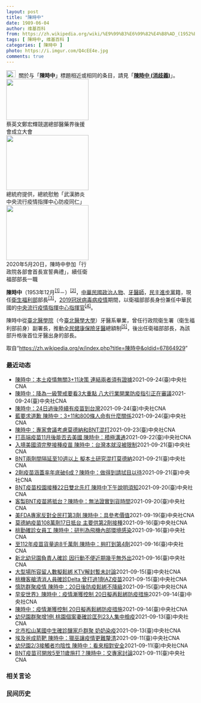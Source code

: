 ```yaml
---
layout: post
title: "陳時中"
date: 1989-06-04
author: 维基百科
from: https://zh.wikipedia.org/wiki/%E9%99%B3%E6%99%82%E4%B8%AD_(1952%E5%B9%B4)
tags: [ 陳時中, 维基百科 ]
categories: [ 陳時中 ]
photo: https://i.imgur.com/Q4cEE4e.jpg
comments: true
---
```

<div class="mw-parser-output"><div id="noteTA-54dafe5e" class="noteTA"><div class="noteTA-group"><div data-noteta-group-source="module" data-noteta-group="Medicine"></div></div></div>
<div role="note" class="hatnote navigation-not-searchable"><a href="/wiki/Wikipedia:%E6%B6%88%E6%AD%A7%E4%B9%89" title="Wikipedia:消歧义"><img alt="Disambig gray.svg" src="//upload.wikimedia.org/wikipedia/commons/thumb/5/5f/Disambig_gray.svg/25px-Disambig_gray.svg.png" decoding="async" width="25" height="19" srcset="//upload.wikimedia.org/wikipedia/commons/thumb/5/5f/Disambig_gray.svg/38px-Disambig_gray.svg.png 1.5x, //upload.wikimedia.org/wikipedia/commons/thumb/5/5f/Disambig_gray.svg/50px-Disambig_gray.svg.png 2x" data-file-width="220" data-file-height="168"></a><style data-mw-deduplicate="TemplateStyles:r67269465">.mw-parser-output .ifmobile>.mobile:nth-child(2n){display:none}</style><span class="ifmobile"><span class="nomobile">&nbsp;&nbsp;</span><span class="mobile"></span></span>關於与「<b>陳時中</b>」標題相近或相同的条目，請見「<b><a href="/wiki/%E9%99%B3%E6%99%82%E4%B8%AD_(%E6%B6%88%E6%AD%A7%E7%BE%A9)" class="mw-disambig" title="陳時中 (消歧義)">陳時中 (消歧義)</a></b>」。</div>

<div class="thumb tright"><div class="thumbinner" style="width:222px;"><a href="/wiki/File:%E9%84%AD%E5%AE%8F%E8%BC%9D%E8%88%87%E9%86%AB%E6%94%BF%E4%BA%BA%E5%A3%AB%E5%90%88%E7%85%A7.jpg" class="image"><img alt="" src="//upload.wikimedia.org/wikipedia/commons/thumb/e/e0/%E9%84%AD%E5%AE%8F%E8%BC%9D%E8%88%87%E9%86%AB%E6%94%BF%E4%BA%BA%E5%A3%AB%E5%90%88%E7%85%A7.jpg/220px-%E9%84%AD%E5%AE%8F%E8%BC%9D%E8%88%87%E9%86%AB%E6%94%BF%E4%BA%BA%E5%A3%AB%E5%90%88%E7%85%A7.jpg" decoding="async" width="220" height="110" class="thumbimage" srcset="//upload.wikimedia.org/wikipedia/commons/thumb/e/e0/%E9%84%AD%E5%AE%8F%E8%BC%9D%E8%88%87%E9%86%AB%E6%94%BF%E4%BA%BA%E5%A3%AB%E5%90%88%E7%85%A7.jpg/330px-%E9%84%AD%E5%AE%8F%E8%BC%9D%E8%88%87%E9%86%AB%E6%94%BF%E4%BA%BA%E5%A3%AB%E5%90%88%E7%85%A7.jpg 1.5x, //upload.wikimedia.org/wikipedia/commons/thumb/e/e0/%E9%84%AD%E5%AE%8F%E8%BC%9D%E8%88%87%E9%86%AB%E6%94%BF%E4%BA%BA%E5%A3%AB%E5%90%88%E7%85%A7.jpg/440px-%E9%84%AD%E5%AE%8F%E8%BC%9D%E8%88%87%E9%86%AB%E6%94%BF%E4%BA%BA%E5%A3%AB%E5%90%88%E7%85%A7.jpg 2x" data-file-width="4160" data-file-height="2080"></a>  <div class="thumbcaption"><div class="magnify"><a href="/wiki/File:%E9%84%AD%E5%AE%8F%E8%BC%9D%E8%88%87%E9%86%AB%E6%94%BF%E4%BA%BA%E5%A3%AB%E5%90%88%E7%85%A7.jpg" class="internal" title="放大"></a></div>蔡英文鄭宏輝競選總部醫藥界後援會成立大會</div></div></div>
<div class="thumb tright"><div class="thumbinner" style="width:222px;"><a href="/wiki/File:02.07_%E7%B8%BD%E7%B5%B1%E6%85%B0%E5%8B%89%E3%80%8C%E5%9A%B4%E9%87%8D%E7%89%B9%E6%AE%8A%E5%82%B3%E6%9F%93%E6%80%A7%E8%82%BA%E7%82%8E%E4%B8%AD%E5%A4%AE%E6%B5%81%E8%A1%8C%E7%96%AB%E6%83%85%E6%8C%87%E6%8F%AE%E4%B8%AD%E5%BF%83%E9%98%B2%E7%96%AB%E5%90%8C%E4%BB%81%E3%80%8D_(49500116692).jpg" class="image"><img alt="" src="//upload.wikimedia.org/wikipedia/commons/thumb/9/95/02.07_%E7%B8%BD%E7%B5%B1%E6%85%B0%E5%8B%89%E3%80%8C%E5%9A%B4%E9%87%8D%E7%89%B9%E6%AE%8A%E5%82%B3%E6%9F%93%E6%80%A7%E8%82%BA%E7%82%8E%E4%B8%AD%E5%A4%AE%E6%B5%81%E8%A1%8C%E7%96%AB%E6%83%85%E6%8C%87%E6%8F%AE%E4%B8%AD%E5%BF%83%E9%98%B2%E7%96%AB%E5%90%8C%E4%BB%81%E3%80%8D_%2849500116692%29.jpg/220px-02.07_%E7%B8%BD%E7%B5%B1%E6%85%B0%E5%8B%89%E3%80%8C%E5%9A%B4%E9%87%8D%E7%89%B9%E6%AE%8A%E5%82%B3%E6%9F%93%E6%80%A7%E8%82%BA%E7%82%8E%E4%B8%AD%E5%A4%AE%E6%B5%81%E8%A1%8C%E7%96%AB%E6%83%85%E6%8C%87%E6%8F%AE%E4%B8%AD%E5%BF%83%E9%98%B2%E7%96%AB%E5%90%8C%E4%BB%81%E3%80%8D_%2849500116692%29.jpg" decoding="async" width="220" height="147" class="thumbimage" srcset="//upload.wikimedia.org/wikipedia/commons/thumb/9/95/02.07_%E7%B8%BD%E7%B5%B1%E6%85%B0%E5%8B%89%E3%80%8C%E5%9A%B4%E9%87%8D%E7%89%B9%E6%AE%8A%E5%82%B3%E6%9F%93%E6%80%A7%E8%82%BA%E7%82%8E%E4%B8%AD%E5%A4%AE%E6%B5%81%E8%A1%8C%E7%96%AB%E6%83%85%E6%8C%87%E6%8F%AE%E4%B8%AD%E5%BF%83%E9%98%B2%E7%96%AB%E5%90%8C%E4%BB%81%E3%80%8D_%2849500116692%29.jpg/330px-02.07_%E7%B8%BD%E7%B5%B1%E6%85%B0%E5%8B%89%E3%80%8C%E5%9A%B4%E9%87%8D%E7%89%B9%E6%AE%8A%E5%82%B3%E6%9F%93%E6%80%A7%E8%82%BA%E7%82%8E%E4%B8%AD%E5%A4%AE%E6%B5%81%E8%A1%8C%E7%96%AB%E6%83%85%E6%8C%87%E6%8F%AE%E4%B8%AD%E5%BF%83%E9%98%B2%E7%96%AB%E5%90%8C%E4%BB%81%E3%80%8D_%2849500116692%29.jpg 1.5x, //upload.wikimedia.org/wikipedia/commons/thumb/9/95/02.07_%E7%B8%BD%E7%B5%B1%E6%85%B0%E5%8B%89%E3%80%8C%E5%9A%B4%E9%87%8D%E7%89%B9%E6%AE%8A%E5%82%B3%E6%9F%93%E6%80%A7%E8%82%BA%E7%82%8E%E4%B8%AD%E5%A4%AE%E6%B5%81%E8%A1%8C%E7%96%AB%E6%83%85%E6%8C%87%E6%8F%AE%E4%B8%AD%E5%BF%83%E9%98%B2%E7%96%AB%E5%90%8C%E4%BB%81%E3%80%8D_%2849500116692%29.jpg/440px-02.07_%E7%B8%BD%E7%B5%B1%E6%85%B0%E5%8B%89%E3%80%8C%E5%9A%B4%E9%87%8D%E7%89%B9%E6%AE%8A%E5%82%B3%E6%9F%93%E6%80%A7%E8%82%BA%E7%82%8E%E4%B8%AD%E5%A4%AE%E6%B5%81%E8%A1%8C%E7%96%AB%E6%83%85%E6%8C%87%E6%8F%AE%E4%B8%AD%E5%BF%83%E9%98%B2%E7%96%AB%E5%90%8C%E4%BB%81%E3%80%8D_%2849500116692%29.jpg 2x" data-file-width="2048" data-file-height="1365"></a>  <div class="thumbcaption"><div class="magnify"><a href="/wiki/File:02.07_%E7%B8%BD%E7%B5%B1%E6%85%B0%E5%8B%89%E3%80%8C%E5%9A%B4%E9%87%8D%E7%89%B9%E6%AE%8A%E5%82%B3%E6%9F%93%E6%80%A7%E8%82%BA%E7%82%8E%E4%B8%AD%E5%A4%AE%E6%B5%81%E8%A1%8C%E7%96%AB%E6%83%85%E6%8C%87%E6%8F%AE%E4%B8%AD%E5%BF%83%E9%98%B2%E7%96%AB%E5%90%8C%E4%BB%81%E3%80%8D_(49500116692).jpg" class="internal" title="放大"></a></div>總統府提供，總統慰勉「武漢肺炎中央流行疫情指揮中心防疫同仁」</div></div></div>
<div class="thumb tright"><div class="thumbinner" style="width:222px;"><a href="/wiki/File:05.20_%E7%B8%BD%E7%B5%B1%E4%B8%BB%E6%8C%81%E3%80%8C%E8%A1%8C%E6%94%BF%E9%99%A2%E5%89%AF%E9%99%A2%E9%95%B7%E6%9A%A8%E5%90%84%E9%83%A8%E6%9C%83%E9%A6%96%E9%95%B7%E5%AE%A3%E8%AA%93%E5%85%B8%E7%A6%AE%E3%80%8D-%E9%99%B3%E6%99%82%E4%B8%AD.jpg" class="image"><img alt="" src="//upload.wikimedia.org/wikipedia/commons/thumb/a/aa/05.20_%E7%B8%BD%E7%B5%B1%E4%B8%BB%E6%8C%81%E3%80%8C%E8%A1%8C%E6%94%BF%E9%99%A2%E5%89%AF%E9%99%A2%E9%95%B7%E6%9A%A8%E5%90%84%E9%83%A8%E6%9C%83%E9%A6%96%E9%95%B7%E5%AE%A3%E8%AA%93%E5%85%B8%E7%A6%AE%E3%80%8D-%E9%99%B3%E6%99%82%E4%B8%AD.jpg/220px-05.20_%E7%B8%BD%E7%B5%B1%E4%B8%BB%E6%8C%81%E3%80%8C%E8%A1%8C%E6%94%BF%E9%99%A2%E5%89%AF%E9%99%A2%E9%95%B7%E6%9A%A8%E5%90%84%E9%83%A8%E6%9C%83%E9%A6%96%E9%95%B7%E5%AE%A3%E8%AA%93%E5%85%B8%E7%A6%AE%E3%80%8D-%E9%99%B3%E6%99%82%E4%B8%AD.jpg" decoding="async" width="220" height="147" class="thumbimage" srcset="//upload.wikimedia.org/wikipedia/commons/thumb/a/aa/05.20_%E7%B8%BD%E7%B5%B1%E4%B8%BB%E6%8C%81%E3%80%8C%E8%A1%8C%E6%94%BF%E9%99%A2%E5%89%AF%E9%99%A2%E9%95%B7%E6%9A%A8%E5%90%84%E9%83%A8%E6%9C%83%E9%A6%96%E9%95%B7%E5%AE%A3%E8%AA%93%E5%85%B8%E7%A6%AE%E3%80%8D-%E9%99%B3%E6%99%82%E4%B8%AD.jpg/330px-05.20_%E7%B8%BD%E7%B5%B1%E4%B8%BB%E6%8C%81%E3%80%8C%E8%A1%8C%E6%94%BF%E9%99%A2%E5%89%AF%E9%99%A2%E9%95%B7%E6%9A%A8%E5%90%84%E9%83%A8%E6%9C%83%E9%A6%96%E9%95%B7%E5%AE%A3%E8%AA%93%E5%85%B8%E7%A6%AE%E3%80%8D-%E9%99%B3%E6%99%82%E4%B8%AD.jpg 1.5x, //upload.wikimedia.org/wikipedia/commons/thumb/a/aa/05.20_%E7%B8%BD%E7%B5%B1%E4%B8%BB%E6%8C%81%E3%80%8C%E8%A1%8C%E6%94%BF%E9%99%A2%E5%89%AF%E9%99%A2%E9%95%B7%E6%9A%A8%E5%90%84%E9%83%A8%E6%9C%83%E9%A6%96%E9%95%B7%E5%AE%A3%E8%AA%93%E5%85%B8%E7%A6%AE%E3%80%8D-%E9%99%B3%E6%99%82%E4%B8%AD.jpg/440px-05.20_%E7%B8%BD%E7%B5%B1%E4%B8%BB%E6%8C%81%E3%80%8C%E8%A1%8C%E6%94%BF%E9%99%A2%E5%89%AF%E9%99%A2%E9%95%B7%E6%9A%A8%E5%90%84%E9%83%A8%E6%9C%83%E9%A6%96%E9%95%B7%E5%AE%A3%E8%AA%93%E5%85%B8%E7%A6%AE%E3%80%8D-%E9%99%B3%E6%99%82%E4%B8%AD.jpg 2x" data-file-width="2508" data-file-height="1672"></a>  <div class="thumbcaption"><div class="magnify"><a href="/wiki/File:05.20_%E7%B8%BD%E7%B5%B1%E4%B8%BB%E6%8C%81%E3%80%8C%E8%A1%8C%E6%94%BF%E9%99%A2%E5%89%AF%E9%99%A2%E9%95%B7%E6%9A%A8%E5%90%84%E9%83%A8%E6%9C%83%E9%A6%96%E9%95%B7%E5%AE%A3%E8%AA%93%E5%85%B8%E7%A6%AE%E3%80%8D-%E9%99%B3%E6%99%82%E4%B8%AD.jpg" class="internal" title="放大"></a></div>2020年5月20日，陳時中參加「行政院各部會首長宣誓典禮」，續任衛福部部長一職</div></div></div>
<p><b>陳時中</b>（1953年12月<sup id="cite_ref-1" class="reference"><a href="#cite_note-1">[1]</a></sup><span class="useeditintro" title="Template:BLP editintro">－</span>）<sup id="cite_ref-2" class="reference"><a href="#cite_note-2">[2]</a></sup>，<a href="/wiki/%E4%B8%AD%E8%8F%AF%E6%B0%91%E5%9C%8B" title="中華民國">中華民國</a><a href="/wiki/%E6%94%BF%E6%B2%BB%E4%BA%BA%E7%89%A9" title="政治人物">政治人物</a>、<a href="/wiki/%E7%89%99%E9%86%AB%E5%B8%AB" class="mw-redirect" title="牙醫師">牙醫師</a>，<a href="/wiki/%E6%B0%91%E4%B8%BB%E9%80%B2%E6%AD%A5%E9%BB%A8" title="民主進步黨">民主進步黨</a>籍，現任<a href="/wiki/%E4%B8%AD%E8%8F%AF%E6%B0%91%E5%9C%8B%E8%A1%9B%E7%94%9F%E7%A6%8F%E5%88%A9%E9%83%A8" title="中華民國衛生福利部">衛生福利部</a>部長<sup id="cite_ref-3" class="reference"><a href="#cite_note-3">[3]</a></sup>，<a href="/wiki/2019%E5%86%A0%E7%8B%80%E7%97%85%E6%AF%92%E7%97%85%E8%87%BA%E7%81%A3%E7%96%AB%E6%83%85" title="2019冠狀病毒病臺灣疫情">2019冠狀病毒病疫情</a>期間，以衛福部部長身份兼任中華民國的<a href="/wiki/%E5%9C%8B%E5%AE%B6%E8%A1%9B%E7%94%9F%E6%8C%87%E6%8F%AE%E4%B8%AD%E5%BF%83%E4%B8%AD%E5%A4%AE%E6%B5%81%E8%A1%8C%E7%96%AB%E6%83%85%E6%8C%87%E6%8F%AE%E4%B8%AD%E5%BF%83" title="國家衛生指揮中心中央流行疫情指揮中心">中央流行疫情指揮中心</a><a href="/wiki/%E6%8C%87%E6%8F%AE%E5%AE%98" title="指揮官">指揮官</a><sup id="cite_ref-4" class="reference"><a href="#cite_note-4">[4]</a></sup>。
</p><p>陳時中從<a href="/wiki/%E8%87%BA%E5%8C%97%E9%86%AB%E5%AD%B8%E9%99%A2" class="mw-redirect" title="臺北醫學院">臺北醫學院</a>（今<a href="/wiki/%E8%87%BA%E5%8C%97%E9%86%AB%E5%AD%B8%E5%A4%A7%E5%AD%B8" title="臺北醫學大學">臺北醫學大學</a>）牙醫系畢業，曾任行政院衛生署（衛生福利部前身）副署長，推動<a href="/wiki/%E5%85%A8%E6%B0%91%E5%81%A5%E5%BA%B7%E4%BF%9D%E9%9A%AA" title="全民健康保險">全民健康保險</a><a href="/wiki/%E7%89%99%E9%86%AB" title="牙醫">牙醫</a>總額制<sup id="cite_ref-5" class="reference"><a href="#cite_note-5">[5]</a></sup>，後出任衛福部部長，為該部升格後首位牙醫出身的部長。
</p>
</div><noscript><img src="//zh.wikipedia.org/wiki/Special:CentralAutoLogin/start?type=1x1" alt="" title="" width="1" height="1" style="border: none; position: absolute;"></noscript>
<div class="printfooter">取自“<a dir="ltr" href="https://zh.wikipedia.org/w/index.php?title=陳時中&amp;oldid=67864929">https://zh.wikipedia.org/w/index.php?title=陳時中&amp;oldid=67864929</a>”</div><div id="recent-news"><h3>最近动态</h3><ul><li><a href="https://nodebe4.github.io/waimei/2021-09-24/%E9%99%B3%E6%99%82%E4%B8%AD-%E6%9C%AC%E5%9C%9F%E7%96%AB%E6%83%85%E7%84%A1%E9%97%9C3+11%E6%B1%BA%E7%AD%96-%E9%80%A3%E7%B5%90%E5%85%A9%E8%80%85%E9%A0%88%E6%9C%89%E8%AD%89%E6%93%9A" title="陳時中：本土疫情無關3+11決策 連結兩者須有證據—— 指揮中心指揮官陳時中24日表示，本土疫情和3+11決策是兩個獨立的事件，若要將兩者連結須有證據。（指揮中心提供） （中央社記者張茗喧、江慧...">陳時中：本土疫情無關3+11決策 連結兩者須有證據</a><time>2021-09-24</time><a class="tag">(臺)中央社CNA</a></li>
<li><a href="https://nodebe4.github.io/waimei/2021-09-24/%E9%99%B3%E6%99%82%E4%B8%AD-%E9%99%8D%E7%82%BA%E4%B8%80%E7%B4%9A%E8%AD%A6%E6%88%92%E8%A6%81%E7%9C%8B3%E5%A4%A7%E9%87%8D%E9%BB%9E-%E5%85%AB%E5%A4%A7%E8%A1%8C%E6%A5%AD%E9%96%8B%E6%A5%AD%E9%98%B2%E7%96%AB%E6%8C%87%E5%BC%95%E6%AD%A3%E5%9C%A8%E5%AF%A9%E8%AD%B0" title="陳時中：降為一級警戒要看3大重點 八大行業開業防疫指引正在審議—— 指揮中心指揮官陳時中24日說，疫苗涵蓋率達6成後，不同行業才開始逐步放鬆，八大行業有一部分業別經濟部已送來防疫指引，由指揮中心...">陳時中：降為一級警戒要看3大重點 八大行業開業防疫指引正在審議</a><time>2021-09-24</time><a class="tag">(臺)中央社CNA</a></li>
<li><a href="https://nodebe4.github.io/waimei/2021-09-24/%E9%99%B3%E6%99%82%E4%B8%AD-24%E6%97%A5%E9%81%8E%E5%BE%8C%E9%99%B8%E7%BA%8C%E6%9C%89%E7%96%AB%E8%8B%97%E5%88%B0%E5%8F%B0%E7%81%A3" title="陳時中：24日過後陸續有疫苗到台灣—— （中央社記者張茗喧、江慧珺台北24日電）中央流行疫情指揮中心指揮官陳時中表示，詳細時間雖還無法證實，但「今天過後」確實陸陸續續會有COVID-19（201...">陳時中：24日過後陸續有疫苗到台灣</a><time>2021-09-24</time><a class="tag">(臺)中央社CNA</a></li>
<li><a href="https://nodebe4.github.io/waimei/2021-09-24/%E8%97%8D%E8%A6%81%E6%B1%82%E9%81%93%E6%AD%89-%E9%99%B3%E6%99%82%E4%B8%AD-3+11%E5%92%8C800%E6%A2%9D%E4%BA%BA%E5%91%BD%E6%9C%89%E4%BB%80%E9%BA%BC%E9%97%9C%E4%BF%82" title="藍要求道歉 陳時中：3+11和800條人命有什麼關係—— 行政院的3＋11補充報告24日上午出爐，衛福部長陳時中赴立法院被媒體追問未對3＋11政策釀800條人命道歉，僅表示「3+11和800條人...">藍要求道歉 陳時中：3+11和800條人命有什麼關係</a><time>2021-09-24</time><a class="tag">(臺)中央社CNA</a></li>
<li><a href="https://nodebe4.github.io/waimei/2021-09-23/%E9%99%B3%E6%99%82%E4%B8%AD-%E5%B0%88%E5%AE%B6%E6%9C%83%E8%AD%B0%E8%80%83%E6%85%AE%E8%8E%AB%E5%BE%B7%E7%B4%8D%E5%92%8CBNT%E6%B7%B7%E6%89%93" title="陳時中：專家會議考慮莫德納和BNT混打—— 衛福部長陳時中說，專家會議考慮莫德納疫苗和BNT疫苗混打，以這樣做為備案。（中央社檔案照片） （中央社記者范正祥台北23日電）時代力量立委王婉諭今天質...">陳時中：專家會議考慮莫德納和BNT混打</a><time>2021-09-23</time><a class="tag">(臺)中央社CNA</a></li>
<li><a href="https://nodebe4.github.io/waimei/2021-09-22/%E6%89%93%E9%AB%98%E7%AB%AF%E7%96%AB%E8%8B%9711%E6%9C%88%E5%BE%8C%E8%83%BD%E5%90%A6%E5%8E%BB%E7%BE%8E%E5%9C%8B-%E9%99%B3%E6%99%82%E4%B8%AD-%E7%A9%8D%E6%A5%B5%E6%BA%9D%E9%80%9A" title="打高端疫苗11月後能否去美國 陳時中：積極溝通—— 白宮宣布11月初將全面要求外國旅客打完疫苗才可入境美國。衛生福利部長陳時中9月22日表示，美國還沒宣布高端疫苗可當疫苗護照或疫苗證明的一款，會...">打高端疫苗11月後能否去美國 陳時中：積極溝通</a><time>2021-09-22</time><a class="tag">(臺)中央社CNA</a></li>
<li><a href="https://nodebe4.github.io/waimei/2021-09-21/%E5%85%A5%E5%A2%83%E7%BE%8E%E5%9C%8B%E9%A0%88%E5%AE%8C%E6%95%B4%E6%8E%A5%E7%A8%AE%E7%96%AB%E8%8B%97-%E9%99%B3%E6%99%82%E4%B8%AD-%E5%8F%B0%E7%81%A3%E6%9C%AC%E5%B0%B1%E6%B2%92%E8%A2%AB%E9%99%90%E5%88%B6" title="入境美國須完整接種疫苗 陳時中：台灣本就沒被限制—— （中央社記者陳婕翎、江慧珺台北21日電）11月起入境美國須完整接種疫苗，取代先前針對特定國家的旅遊禁令，外界擔憂台灣赴美難度增加。疫情指揮中...">入境美國須完整接種疫苗 陳時中：台灣本就沒被限制</a><time>2021-09-21</time><a class="tag">(臺)中央社CNA</a></li>
<li><a href="https://nodebe4.github.io/waimei/2021-09-21/BNT%E5%85%A9%E5%8A%91%E9%96%93%E9%9A%94%E5%BB%B6%E8%87%B310%E9%80%B1%E4%BB%A5%E4%B8%8A-%E6%93%AC%E6%9C%AC%E5%9C%9F%E7%A0%94%E7%A9%B6%E6%B7%B7%E6%89%93%E8%8E%AB%E5%BE%B7%E7%B4%8D" title="BNT兩劑間隔延至10週以上 擬本土研究混打莫德納—— BNT疫苗22日起將先從校園開始接種，指揮中心指揮官陳時中21日說，BNT疫苗2劑間隔期將延長至10週以上。（圖取自pixabay圖庫） ...">BNT兩劑間隔延至10週以上 擬本土研究混打莫德納</a><time>2021-09-21</time><a class="tag">(臺)中央社CNA</a></li>
<li><a href="https://nodebe4.github.io/waimei/2021-09-21/2%E5%8A%91%E7%96%AB%E8%8B%97%E6%B6%B5%E8%93%8B%E7%8E%87%E5%B9%B4%E5%BA%95%E7%A0%B46%E6%88%90-%E9%99%B3%E6%99%82%E4%B8%AD-%E5%81%9A%E5%BE%97%E5%88%B0%E8%AB%8B%E6%8B%AD%E7%9B%AE%E4%BB%A5%E5%BE%85" title="2劑疫苗涵蓋率年底破6成？陳時中：做得到請拭目以待—— 中央流行疫情指揮中心公布最新COVID-19疫苗接種統計，20日全台共接種5萬8759劑疫苗，截至目前，疫苗人口涵蓋率達49.75%。（中...">2劑疫苗涵蓋率年底破6成？陳時中：做得到請拭目以待</a><time>2021-09-21</time><a class="tag">(臺)中央社CNA</a></li>
<li><a href="https://nodebe4.github.io/waimei/2021-09-20/BNT%E7%96%AB%E8%8B%97%E6%A0%A1%E5%9C%92%E6%8E%A5%E7%A8%AE22%E6%97%A5%E9%9B%99%E5%8C%97%E5%85%88%E6%89%93-%E9%99%B3%E6%99%82%E4%B8%AD%E4%B8%8B%E5%8D%88%E8%AA%AA%E6%98%8E%E9%A0%88%E7%9F%A5" title="BNT疫苗校園接種22日雙北先打 陳時中下午說明須知—— （中央社記者陳婕翎台北21日電）中央流行疫情指揮中心規劃，校園接種BNT疫苗計畫23日開打，雙北地區提前於明天施打，國內青少年族群首度加...">BNT疫苗校園接種22日雙北先打 陳時中下午說明須知</a><time>2021-09-20</time><a class="tag">(臺)中央社CNA</a></li>
<li><a href="https://nodebe4.github.io/waimei/2021-09-20/%E5%AE%A2%E8%A3%BDBNT%E7%96%AB%E8%8B%97%E5%B0%87%E6%8A%B5%E5%8F%B0-%E9%99%B3%E6%99%82%E4%B8%AD-%E7%84%A1%E6%B3%95%E8%AD%89%E5%AF%A6%E5%88%B0%E8%B2%A8%E6%99%82%E9%96%93" title="客製BNT疫苗將抵台？陳時中：無法證實到貨時間—— （中央社記者陳婕翎、江慧珺台北20日電）傳首批客製標籤輝瑞BNT（Pfizer-BioNTech）疫苗可望22日抵台。指揮中心指揮官陳時中說，...">客製BNT疫苗將抵台？陳時中：無法證實到貨時間</a><time>2021-09-20</time><a class="tag">(臺)中央社CNA</a></li>
<li><a href="https://nodebe4.github.io/waimei/2021-09-19/%E7%BE%8EFDA%E5%B0%88%E5%AE%B6%E5%8F%8D%E5%B0%8D%E5%85%A8%E6%B0%91%E6%89%93%E7%AC%AC3%E5%8A%91-%E9%99%B3%E6%99%82%E4%B8%AD-%E5%85%B7%E5%8F%83%E8%80%83%E5%83%B9%E5%80%BC" title="美FDA專家反對全民打第3劑 陳時中：具參考價值—— （中央社記者陳婕翎、江慧珺台北19日電）美國FDA專家小組近日反對全民接種第3劑COVID-19（2019冠狀病毒疾病）疫苗，僅同意特定族群...">美FDA專家反對全民打第3劑 陳時中：具參考價值</a><time>2021-09-19</time><a class="tag">(臺)中央社CNA</a></li>
<li><a href="https://nodebe4.github.io/waimei/2021-09-16/%E8%8E%AB%E5%BE%B7%E7%B4%8D%E7%96%AB%E8%8B%97108%E8%90%AC%E5%8A%9117%E6%97%A5%E6%8A%B5%E5%8F%B0-%E4%B8%BB%E8%A6%81%E4%BE%9B%E7%AC%AC2%E5%8A%91%E6%8E%A5%E7%A8%AE" title="莫德納疫苗108萬劑17日抵台 主要供第2劑接種—— 台灣自購108萬劑莫德納疫苗17日抵台，指揮中心指揮官陳時中16日表示，這是指揮中心、外交單位分頭努力催貨的成果。（中央社檔案照片） （中央...">莫德納疫苗108萬劑17日抵台 主要供第2劑接種</a><time>2021-09-16</time><a class="tag">(臺)中央社CNA</a></li>
<li><a href="https://nodebe4.github.io/waimei/2021-09-16/%E6%A1%83%E5%8B%A4%E7%A2%BA%E8%A8%BA%E5%A5%B3%E5%93%A1%E5%B7%A5-%E9%99%B3%E6%99%82%E4%B8%AD-%E7%A0%94%E5%88%A4%E7%82%BA%E9%A3%9B%E6%A9%9F%E5%85%A7%E9%83%A8%E7%92%B0%E5%A2%83%E6%84%9F%E6%9F%93" title="桃勤確診女員工 陳時中：研判為飛機內部環境感染—— （中央社記者陳婕翎、張茗喧台北16日電）桃勤1名女員工確診COVID-19，指揮中心指揮官陳時中今天下午表示，桃勤事件各方面證據分析，初步研判...">桃勤確診女員工 陳時中：研判為飛機內部環境感染</a><time>2021-09-16</time><a class="tag">(臺)中央社CNA</a></li>
<li><a href="https://nodebe4.github.io/waimei/2021-09-16/%E8%87%B3112%E5%B9%B4%E7%96%AB%E8%8B%97%E8%B2%A8%E9%87%8F%E9%80%BE8%E5%8D%83%E8%90%AC%E5%8A%91-%E9%99%B3%E6%99%82%E4%B8%AD-%E5%A4%A0%E6%89%93%E5%88%B0%E7%AC%AC4%E5%8A%91" title="至112年疫苗貨量逾8千萬劑 陳時中：夠打到第4劑—— 中央流行疫情指揮中心指揮官陳時中16日表示，至112年疫苗貨量達8000多萬劑，足夠讓民眾打第3、4劑。圖為台灣自購的52.4萬劑AZ疫苗...">至112年疫苗貨量逾8千萬劑 陳時中：夠打到第4劑</a><time>2021-09-16</time><a class="tag">(臺)中央社CNA</a></li>
<li><a href="https://nodebe4.github.io/waimei/2021-09-16/%E6%96%B0%E5%8C%97%E5%B9%BC%E5%85%92%E5%9C%92%E8%B2%A0%E8%B2%AC%E4%BA%BA%E7%A2%BA%E8%A8%BA-%E5%9B%A0%E8%A1%8C%E5%8B%95%E4%B8%8D%E4%BE%BF%E8%BF%91%E6%9C%9F%E5%B9%BE%E4%B9%8E%E7%84%A1%E5%A4%96%E5%87%BA" title="新北幼兒園負責人確診 因行動不便近期幾乎無外出—— （中央社記者陳婕翎、張茗喧台北16日電）指揮中心指揮官陳時中今天下午公布，新北某幼兒園群聚新增1名確診者，個案雖沒有隔離14天，但其因行動不便...">新北幼兒園負責人確診 因行動不便近期幾乎無外出</a><time>2021-09-16</time><a class="tag">(臺)中央社CNA</a></li>
<li><a href="https://nodebe4.github.io/waimei/2021-09-15/%E5%A4%A7%E5%9E%8B%E5%A0%B4%E6%89%80%E5%AE%B9%E7%95%99%E4%BA%BA%E6%95%B8%E6%93%AC%E9%AC%86%E7%B6%81-KTV%E8%A7%A3%E5%B0%81%E6%9A%AB%E6%9C%AA%E8%A8%8E%E8%AB%96" title="大型場所容留人數擬鬆綁 KTV解封暫未討論—— （中央社記者張茗喧、陳婕翎、江慧珺台北15日電）指揮中心指揮官陳時中今天表示，20日後疫情警戒不降級，但會鬆綁防疫規定，包括鬆綁大型場所容留人數限...">大型場所容留人數擬鬆綁 KTV解封暫未討論</a><time>2021-09-15</time><a class="tag">(臺)中央社CNA</a></li>
<li><a href="https://nodebe4.github.io/waimei/2021-09-15/%E6%A1%83%E6%A9%9F%E5%AE%A2%E8%89%99%E6%B8%85%E6%B6%88%E4%BA%BA%E5%93%A1%E7%A2%BA%E8%A8%BADelta-%E6%9B%BE%E6%89%93%E9%81%8E1%E5%8A%91AZ%E7%96%AB%E8%8B%97" title="桃機客艙清消人員確診Delta 曾打過1劑AZ疫苗—— （中央社記者陳婕翎、張茗喧、江慧珺台北15日電）國內今天新增一例COVID-19本土個案，目前感染源待釐清，指揮中心指揮官陳時中表示，本土...">桃機客艙清消人員確診Delta 曾打過1劑AZ疫苗</a><time>2021-09-15</time><a class="tag">(臺)中央社CNA</a></li>
<li><a href="https://nodebe4.github.io/waimei/2021-09-15/%E6%85%8E%E9%98%B2%E7%BE%A4%E8%81%9A%E7%96%AB%E6%83%85-%E9%99%B3%E6%99%82%E4%B8%AD-20%E6%97%A5%E5%BE%8C%E9%98%B2%E7%96%AB%E9%AC%86%E7%B6%81%E4%B8%8D%E9%99%8D%E7%B4%9A" title="慎防群聚疫情 陳時中：20日後防疫鬆綁不降級—— 指揮中心指揮官陳時中表示，因應國內連續出現數起群聚事件，因此20日後沒有降級打算，但有準備讓生活恢復到更正常的狀態。（中央社檔案照片） （中央社...">慎防群聚疫情 陳時中：20日後防疫鬆綁不降級</a><time>2021-09-15</time><a class="tag">(臺)中央社CNA</a></li>
<li><a href="https://nodebe4.github.io/waimei/2021-09-14/%E6%97%A9%E5%AE%89%E4%B8%96%E7%95%8C-%E9%99%B3%E6%99%82%E4%B8%AD-%E7%96%AB%E6%83%85%E6%BC%B8%E7%8D%B2%E6%8E%A7%E5%88%B6-20%E6%97%A5%E6%93%AC%E5%86%8D%E9%AC%86%E7%B6%81%E9%98%B2%E7%96%AB%E6%8E%AA%E6%96%BD" title="早安世界》陳時中：疫情漸獲控制 20日擬再鬆綁防疫措施—— 中央流行疫情指揮中心指揮官陳時中14日表示，目前國內COVID-19疫情事件都在控制中，正在思考因應生活、經濟必要，逐漸鬆綁防疫規定。...">早安世界》陳時中：疫情漸獲控制 20日擬再鬆綁防疫措施</a><time>2021-09-14</time><a class="tag">(臺)中央社CNA</a></li>
<li><a href="https://nodebe4.github.io/waimei/2021-09-14/%E9%99%B3%E6%99%82%E4%B8%AD-%E7%96%AB%E6%83%85%E6%BC%B8%E7%8D%B2%E6%8E%A7%E5%88%B6-20%E6%97%A5%E6%93%AC%E5%86%8D%E9%AC%86%E7%B6%81%E9%98%B2%E7%96%AB%E6%8E%AA%E6%96%BD" title="陳時中：疫情漸獲控制 20日擬再鬆綁防疫措施—— 指揮中心指揮官陳時中14日表示，目前國內COVID-19疫情事件都在控制中，正在思考因應生活、經濟必要，逐漸鬆綁防疫規定。（中央社檔案照片） （...">陳時中：疫情漸獲控制 20日擬再鬆綁防疫措施</a><time>2021-09-14</time><a class="tag">(臺)中央社CNA</a></li>
<li><a href="https://nodebe4.github.io/waimei/2021-09-13/%E5%B9%BC%E5%85%92%E5%9C%92%E7%BE%A4%E8%81%9A%E5%A2%9E1%E4%BE%8B-%E6%A1%83%E5%9C%92%E5%80%8B%E6%A1%88%E5%A6%BB%E7%A2%BA%E8%A8%BA%E5%8C%A1%E5%88%9723%E4%BA%BA%E9%9B%86%E4%B8%AD%E6%AA%A2%E7%96%AB" title="幼兒園群聚增1例 桃園個案妻確診匡列23人集中檢疫—— 新北某幼兒園群聚延燒，中央流行疫情指揮中心指揮官陳時中13日表示，此群聚新增1例確診者。（指揮中心提供） （中央社記者陳婕翎、江慧珺台北1...">幼兒園群聚增1例 桃園個案妻確診匡列23人集中檢疫</a><time>2021-09-13</time><a class="tag">(臺)中央社CNA</a></li>
<li><a href="https://nodebe4.github.io/waimei/2021-09-13/%E5%8C%97%E5%B8%82%E6%9D%BE%E5%B1%B1%E6%9F%90%E5%9C%8B%E4%B8%AD%E7%94%9F%E7%A2%BA%E8%A8%BA%E9%87%80%E5%AE%B6%E6%88%B6%E7%BE%A4%E8%81%9A-%E5%A5%B6%E5%A5%B6%E6%9F%93%E7%96%AB" title="北市松山某國中生確診釀家戶群聚 奶奶染疫—— 指揮官陳時中13日表示，松山某國中學生的奶奶確定染疫，研判為家戶群聚感染。圖為台北市環保局10日派人至學校籃球場消毒。（中央社檔案照片） （中央社記...">北市松山某國中生確診釀家戶群聚 奶奶染疫</a><time>2021-09-13</time><a class="tag">(臺)中央社CNA</a></li>
<li><a href="https://nodebe4.github.io/waimei/2021-09-11/%E5%9F%83%E5%8F%8A%E7%88%B8%E6%88%90%E7%AE%AD%E9%9D%B6-%E9%99%B3%E6%99%82%E4%B8%AD-%E7%8D%B5%E5%B7%AB%E8%AE%93%E7%96%AB%E6%83%85%E6%9B%B4%E9%9B%A3%E9%87%90%E6%B8%85" title="埃及爸成箭靶 陳時中：獵巫讓疫情更難釐清—— （中央社記者陳婕翎、張茗喧台北11日電）新北幼兒園群聚延燒，埃及爸被外界質疑為感染源成箭靶，其妻子出面抗議是欲加之罪、何患無辭，指揮中心指揮官陳時中...">埃及爸成箭靶  陳時中：獵巫讓疫情更難釐清</a><time>2021-09-11</time><a class="tag">(臺)中央社CNA</a></li>
<li><a href="https://nodebe4.github.io/waimei/2021-09-11/%E5%B9%BC%E5%85%92%E5%9C%922-3%E6%8E%A5%E8%A7%B8%E8%80%85%E5%9D%87%E9%99%B0%E6%80%A7-%E9%99%B3%E6%99%82%E4%B8%AD-%E7%9C%8B%E4%BE%86%E7%9B%B8%E5%B0%8D%E5%AE%89%E5%85%A8" title="幼兒園2/3接觸者均陰性 陳時中：看來相對安全—— （中央社記者張茗喧、陳婕翎台北11日電）國內發生COVID-19本土疫情，指揮中心指揮官陳時中今天表示，目前長榮、桃園疫情都告一段落，北市國中...">幼兒園2/3接觸者均陰性 陳時中：看來相對安全</a><time>2021-09-11</time><a class="tag">(臺)中央社CNA</a></li>
<li><a href="https://nodebe4.github.io/waimei/2021-09-11/BNT%E7%96%AB%E8%8B%97%E5%8F%AF%E9%96%8B%E6%94%BE5%E8%87%B311%E6%AD%B2%E6%96%BD%E6%89%93-%E9%99%B3%E6%99%82%E4%B8%AD-%E4%BA%A4%E5%B0%88%E5%AE%B6%E8%A8%8E%E8%AB%96" title="BNT疫苗可開放5至11歲施打？陳時中：交專家討論—— BNT疫苗傳好消息，美國可望最快10月底獲授權開放5至11歲兒童施打，疫情指揮中心指揮官陳時中11日表示，此議題將交專家討論。（圖取自Pi...">BNT疫苗可開放5至11歲施打？陳時中：交專家討論</a><time>2021-09-11</time><a class="tag">(臺)中央社CNA</a></li>
</ul></div><div id="open-opinion"><h3>相关言论</h3><ul></ul></div><div id="mjls-record"><h3>民间历史</h3><ul></ul></div>